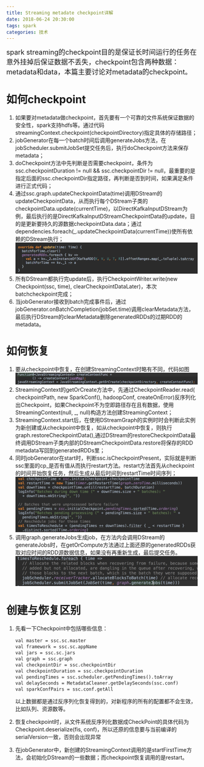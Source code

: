 ```yaml
---
title: Streaming metadate checkpoint详解
date: 2018-06-24 20:30:00
tags: spark
categories: 技术
---
```

<font size=4>spark streaming的checkpoint目的是保证长时间运行的任务在意外挂掉后保证数据不丢失，checkpoint包含两种数据：metadata和data，本篇主要讨论对metadata的checkpoint。</font>
<!-- more -->
# 如何checkpoint

1. 如果要对metadata做checkpoint，首先要有一个可靠的文件系统保证数据的安全性，spark支持hdfs等。通过代码streamingContext.checkpoint(checkpointDirectory)指定具体的存储路径；
2. jobGenerator在每一个batch时间后调用generateJobs方法，在jobScheduler.submitJobSet提交任务后，执行doCheckpoint方法来保存metadata；
3. doCheckpoint方法中先判断是否需要checkpoint，条件为ssc.checkpointDuration != null && ssc.checkpointDir != null，最重要的是指定后面的ssc.checkpointDir指定路径，再判断是否到时间，如果满足条件进行正式代码；
4. 通过ssc.graph.updateCheckpointData(time)调用DStream的updateCheckpointData，从而执行每个DStream子类的checkpointData.update(currentTime)，以DirectKafkaInputDStream为例，最后执行的是DirectKafkaInputDStreamCheckpointData的update，目的是更新要持久的源数据checkpointData.data；通过dependencies.foreach(_.updateCheckpointData(currentTime))使所有依赖的DStream执行；![](/images/checkpoint1.png)
5. 所有DStream都执行完update后，执行CheckpointWriter.write(new Checkpoint(ssc, time), clearCheckpointDataLater)，本次batchcheckpoint完成；
6. 当jobGenerator接收到batch完成事件后，通过jobGenerator.onBatchCompletion(jobSet.time)调用clearMetadata方法，最后执行DStream的clearMetadata删除generatedRDDs的过期RDD的metadata。

# 	如何恢复

1. 要从checkpoint中恢复，在创建StreamingContext时略有不同，代码如图![](/images/checkpoint2.png)
2. StreamingContext的getOrCreate方法中，先通过CheckpointReader.read( checkpointPath, new SparkConf(), hadoopConf, createOnError)反序列化出Checkpoint，如果Checkpoint不为空即路径存在且有数据，使用StreamingContext(null, _, null)构造方法创建StreamingContext；
3. StreamingContext.start后，在使用DStreamGraph的实例时时会判断此实例为新创建或从checkpoint中恢复，如从checkpoint中恢复，则执行graph.restoreCheckpointData(),通过DStream的restoreCheckpointData最终调用DStream子类内部的DStreamCheckpointData.restore将保存的RDD metadata写回到generatedRDDs里；
4. 同时jobGenerator在start时，判断ssc.isCheckpointPresent，实际就是判断ssc里面的cp_是否有值从而执行restart方法。restart方法首先从checkpoint的时间开始恢复任务，然后生成从最后时间到restartTime时间序列；![](/images/checkpoint3.png)
5.	调用graph.generateJobs生成job，在方法内会调用DStream的generateJobs时，在getOrCompute方法通过上面还原的generatedRDDs获取对应时间的RDD源数据信息，如果没有再重新生成，最后提交任务。![](/images/checkpoint4.png)

# 创建与恢复区别
1. 先看一下Checkpoint中包括哪些信息：
	  
	  ```
	  val master = ssc.sc.master
	  val framework = ssc.sc.appName
	  val jars = ssc.sc.jars
	  val graph = ssc.graph
	  val checkpointDir = ssc.checkpointDir
	  val checkpointDuration = ssc.checkpointDuration
	  val pendingTimes = ssc.scheduler.getPendingTimes().toArray
	  val delaySeconds = MetadataCleaner.getDelaySeconds(ssc.conf)
	  val sparkConfPairs = ssc.conf.getAll
	  ```
	以上数据都是通过反序列化恢复得到的，对新程序的所有的配置都不会生效，比如队列、资源数等。
2. 恢复checkpoint时，从文件系统反序列化数据成CheckPoint的具体代码为Checkpoint.deserialize(fis, conf)，所以还原的信息要与当前编译的serialVersion一致，否则会出现异常
3. 在jobGenerator中，新创建的StreamingContext调用的是startFirstTime方法，会初始化DStream的一些数据；而checkpoint恢复调用的是restart。



